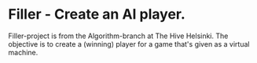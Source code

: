 # Filler - Create an AI player.

Filler-project is from the Algorithm-branch at The Hive Helsinki.
The objective is to create a (winning) player for a game that's given as a virtual machine.



